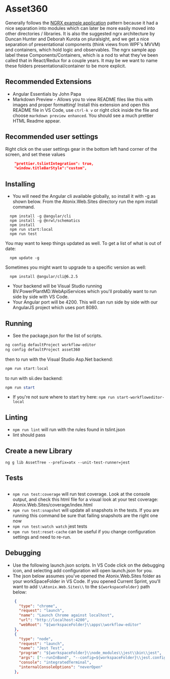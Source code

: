 # Asset360

Generally follows the [NGRX example application](https://github.com/ngrx/example-app) pattern because it had a nice separation into modules which can later be more easily moved into other directories / libraries. It is also the suggested ngrx architecture by Duncan Hunter and Deborah Kurota on pluralsight, and we get a nice separation of presentational components (think views from WPF's MVVM) and containers, which hold logic and observables. The ngrx sample app label these Components/Containers, which is a nod to what they've been called that in React/Redux for a couple years. It may be we want to name these folders presentational/container to be more explicit.

## Recommended Extensions

- Angular Essentials by John Papa
- Markdown Preview - Allows you to view README files like this with images and proper formatting! Install this extension and open this README file in VS Code, use `ctrl-k v` or right click inside the file and choose `markdown preview enhanced`. You should see a much prettier HTML Readme appear.

## Recommended user settings

Right click on the user settings gear in the bottom left hand corner of the screen, and set these values

```json
    "prettier.tslintIntegration": true,
    "window.titleBarStyle":"custom",
```

## Installing

- You will need the Angular cli available globally, so install it with -g as shown below. From the Atonix.Web.Sites directory run the npm install command.

```node
  npm install -g @angular/cli
  npm install -g @nrwl/schematics
  npm install
  npm run start:local
  npm run test
```

You may want to keep things updated as well. To get a list of what is out of date:

```node
  npm update -g
```

Sometimes you might want to upgrade to a specific version as well:

```node
  npm install @angular/cli@6.2.5
```

- Your backend will be Visual Studio running BV.PowerPlantMD.WebApiServices which you'll probably want to run side by side with VS Code.
- Your Angular port will be 4200. This will can run side by side with our AngularJS project which uses port 8080.

## Running

- See the package.json for the list of scripts.

```powershell
ng config defaultProject workflow-editor
ng config defaultProject asset360
```

then to run with the Visual Studio Asp.Net backend:

```powershell
npm run start:local
```

to run with sii.dev backend:

```powershell
npm run start
```

- If you're not sure where to start try here: `npm run start-workfloweditor-local`

## Linting

- `npm run lint` will run with the rules found in tslint.json
- lint should pass

## Create a new Library

`ng g lib AssetTree --prefix=atx --unit-test-runner=jest`

## Tests
##
- `npm run test:coverage` will run test coverage. Look at the console output, and check this html file for a visual look at your test coverage: Atonix.Web.Sites/coverage/index.html
- `npm run test:snapshot` will update all snapshots in the tests. If you are running this command be sure that failing snapshots are the right one now
- `npm run test:watch watch` jest tests
- `npm run test:reset-cache` can be useful if you change configuration settings and need to re-run.

## Debugging

- Use the following launch.json scripts. In VS Code click on the debugging icon, and selecting add configuration will open launch.json for you.
- The json below assumes you've opened the Atonix.Web.Sites folder as your workSpaceFolder in VS Code. If you opened Current Sprint, you'll want to add `\\Atonix.Web.Sites\\` to the `${workspaceFolder}` path below:

```json
    {
      "type": "chrome",
      "request": "launch",
      "name": "Launch Chrome against localhost",
      "url": "http://localhost:4200",
      "webRoot": "${workspaceFolder}\\apps\\workflow-editor"
    },
    {
      "type": "node",
      "request": "launch",
      "name": "Jest Test",
      "program": "${workspaceFolder}\\node_modules\\jest\\bin\\jest",
      "args": ["--runInBand", "--config=${workspaceFolder}\\jest.config.js"],
      "console": "integratedTerminal",
      "internalConsoleOptions": "neverOpen"
    },
```

